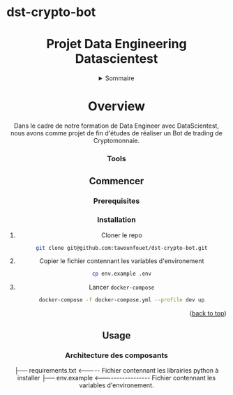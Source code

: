 # dst-crypto-bot
<div align="center">
<h1 align="center">Projet Data Engineering Datascientest</h1>


<details>
  <summary>Sommaire</summary>
  <ol>
    <li>
      <a href="#overview">Overview</a>
      <ul>
        <li><a href="#tools">Tools</a></li>
      </ul>
    </li>
    <li>
      <a href="#commencer">Commencer</a>
      <ul>
        <li><a href="#prerequisites">Prerequisites</a></li>
        <li><a href="#installation">Installation</a></li>
      </ul>
    </li>
    <li><a href="#usage">Usage</a></li>
    <li><a href="#roadmap">Roadmap</a></li>
    <li><a href="#contributing">Contributing</a></li>
    <li><a href="#license">License</a></li>
    <li><a href="#contact">Contact</a></li>
    <li><a href="#acknowledgments">Acknowledgments</a></li>
  </ol>
</details>

# Overview #
Dans le cadre de notre formation de Data Engineer avec DataScientest, nous avons comme projet de fin d'études de réaliser un Bot de trading de Cryptomonnaie.

### Tools


## Commencer

### Prerequisites

### Installation

1. Cloner le repo

   ```sh
   git clone git@github.com:tawounfouet/dst-crypto-bot.git
   ```

2. Copier le fichier contennant les variables d'environement

   ```sh
   cp env.example .env
   ```

3. Lancer `docker-compose`

   ```sh
   docker-compose -f docker-compose.yml --profile dev up
   ```

<p align="right">(<a href="#readme-top">back to top</a>)</p>


## Usage

### Architecture des composants


├── requirements.txt <----- Fichier contennant les librairies python à installer
├── env.example <----------------- Fichier contennant les variables d'environement.